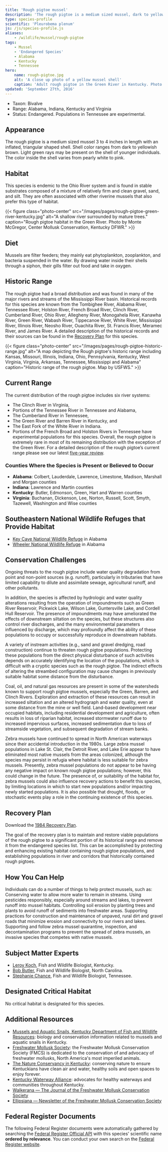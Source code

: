 ```yaml
---
title: 'Rough pigtoe mussel'
description: 'The rough pigtoe is a medium sized mussel, dark to yellowish brown in color, that is native to the Ohio River system. It is found in Alabama, Indiana, Kentucky and Virginia, with experimental populations in Tennessee, and is protected as an endangered species.'
type: species-profile
scientific: 'Pleurobema plenum'
js: /js/species-profile.js
aliases:
    - /wildlife/mussel/rough-pigtoe
tags:
    - Mussel
    - 'Endangered Species'
    - Alabama
    - Kentucky
    - Tennessee
hero:
    name: rough-pigtoe.jpg
    alt: 'A close up photo of a yellow mussel shell'
    caption: 'Adult rough pigtoe in the Green River in Kentucky. Photo by Monte McGregor, Center Mollusk Conservation, Kentucky DFWR.'
updated: 'September 27th, 2016'
---
```

- Taxon: Bivalve
- Range:  Alabama, Indiana, Kentucky and Virginia
- Status: Endangered. Populations in Tennessee are experimental.

## Appearance
The rough pigtoe is a medium sized mussel 3 to 4 inches in length with an inflated, triangular shaped shell. Shell color ranges from dark to yellowish brown. Light green rays may be present on the shell of younger individuals. The color inside the shell varies from pearly white to pink.

## Habitat
This species is endemic to the Ohio River system and is found in stable substrates composed of a mixture of relatively firm and clean gravel, sand, and silt. They are often associated with other riverine mussels that also prefer this type of habitat.

{{< figure class="photo-center" src="/images/pages/rough-pigtoe-green-river-kentucky.jpg" alt="A shallow river surrounded by mature trees." caption="Rough pigtoe habitat in the Green River. Photo by Monte McGregor, Center Mollusk Conservation, Kentucky DFWR." >}}

## Diet
Mussels are filter feeders; they mainly eat phytoplankton, zooplankton, and bacteria suspended in the water. By drawing water inside their shells through a siphon, their gills filter out food and take in oxygen.

## Historic Range
The rough pigtoe had a broad distribution and was found in many of the major rivers and streams of the Mississippi River basin.  Historical records for this species are known from the Tombighee River, Alabama River, Tennessee River, Holston River, French Broad River, Clinch River, Cumberland River, Ohio River, Allegheny River, Monogahela River, Kanawha River, Green River, Wabash River, Tippecanoe River, White River, Mississippi River, Illinois River, Neosho River, Ouachita River, St. Francis River, Meramec River, and James River. A detailed description of the historical records and their sources can be found in the [Recovery Plan](https://ecos.fws.gov/docs/recovery_plan/840806.pdf) for this species.

{{< figure class="photo-center" src="/images/pages/rough-pigtoe-historic-range.jpg" alt="A map depicting the Rough pigtoe's historic range including Kansas, Missouri, Illinois, Indiana, Ohio, Pennsylvania, Kentucky, West Virginia, Virginia, Arkansas, Tennessee, Mississippi and Alabama" caption="Historic range of the rough pigtoe. Map by USFWS." >}}

## Current Range
The current distribution of the rough pigtoe includes six river systems:
- The Clinch River in Virginia,
- Portions of the Tennessee River in Tennessee and Alabama,
- The Cumberland River in Tennessee,
- The Green River and Barren River in Kentucky, and
- The East Fork of the White River in Indiana.
- Portions of the French Broad and Holston Rivers in Tennessee have experimental populations for this species. Overall, the rough pigtoe is extremely rare in most of its remaining distribution with the exception of the Green River. For a detailed description of the rough pigtoe’s current range please see our latest [five-year review](https://ecos.fws.gov/docs/five_year_review/doc4439.pdf).

### Counties Where the Species is Present or Believed to Occur

- **Alabama**: Colbert, Lauderdale, Lawrence, Limestone, Madison, Marshall and Morgan counties
- **Indiana**: Lawrence and Martin counties
- **Kentucky**: Butler, Edmonson, Green, Hart and Warren counties
- **Virginia**: Buchanan, Dickenson, Lee, Norton, Russell, Scott, Smyth, Tazewell, Washington and Wise counties

## Southeastern National Wildlife Refuges that Provide Habitat
- [Key Cave National Wildlife Refuge](http://www.fws.gov/refuge/key_cave/) in Alabama
- [Wheeler National Wildlife Refuge](http://www.fws.gov/refuge/wheeler/) in Alabama

## Conservation Challenges
Ongoing threats to the rough pigtoe include water quality degradation from point and non-point sources (e.g. runoff), particularly in tributaries that have limited capability to dilute and assimilate sewage, agricultural runoff, and other pollutants.

In addition, the species is affected by hydrologic and water quality alterations resulting from the operation of impoundments such as Green River Reservoir, Pickwick Lake, Wilson Lake, Guntersville Lake, and Cordell Hull Reservoir. The presence of impoundments may have ameliorated the effects of downstream siltation on the species, but these structures also control river discharges, and the many environmental parameters influenced by discharge, which may profoundly affect the ability of these populations to occupy or successfully reproduce in downstream habitats.

A variety of instream activities (e.g., sand and gravel dredging, road construction) continue to threaten rough pigtoe populations. Protecting these populations from the direct physical disturbance of such activities depends on accurately identifying the location of the populations, which is difficult with a cryptic species such as the rough pigtoe. The indirect effects of altering the streambed configuration may cause changes in previously suitable habitat some distance from the disturbance.

Coal, oil, and natural gas resources are present in some of the watersheds known to support rough pigtoe mussels, especially the Green, Barren, and Clinch Rivers. Exploration and extraction of these resources can result in increased siltation and an altered hydrograph and water quality, even at some distance from the mine or well field. Land-based development near occupied habitats, including residential development and agriculture, often results in loss of riparian habitat, increased stormwater runoff due to increased impervious surfaces, increased sedimentation due to loss of streamside vegetation, and subsequent degradation of stream banks.

Zebra mussels have continued to spread in North American waterways since their accidental introduction in the 1980s. Large zebra mussel populations in Lake St. Clair, the Detroit River, and Lake Erie appear to have eliminated most native mussels from the areas colonized, although the species may persist in refugia where habitat is less suitable for zebra mussels. Presently, zebra mussel populations do not appear to be having any negative impact on known rough pigtoe populations; however, this could change in the future. The presence of, or suitability of the habitat for, zebra mussels could also influence recovery actions to benefit this species, by limiting locations in which to start new populations and/or impacting newly started populations. It is also possible that drought, floods, or stochastic events play a role in the continuing existence of this species.

## Recovery Plan

Download the [1984 Recovery Plan](https://ecos.fws.gov/docs/recovery_plan/840806.pdf).

The goal of the recovery plan is to maintain and restore viable populations of the rough pigtoe to a significant portion of its historical range and remove it from the endangered species list. This can be accomplished by protecting and enhancing existing habitat containing rough pigtoe populations, and establishing populations in river and corridors that historically contained rough pigtoes.

## How You Can Help
Individuals can do a number of things to help protect mussels, such as:
Conserving water to allow more water to remain in streams.
Using pesticides responsibly, especially around streams and lakes, to prevent runoff into mussel habitats.
Controlling soil erosion by planting trees and plants to avoid runoff of sediments into freshwater areas.
Supporting practices for construction and maintenance of unpaved, rural dirt and gravel roads that minimize erosion and connectivity to our rivers and lakes.
Supporting and follow zebra mussel quarantine, inspection, and decontamination programs to prevent the spread of zebra mussels, an invasive species that competes with native mussels.

## Subject Matter Experts
- [Leroy Koch](mailto:leroy_koch@fws.gov?subject=Rough+pigtoe+mussel), Fish and Wildlife Biologist, Kentucky.
- [Bob Butler](mailto:bob_butler@fws.gov?subject=Rough+pigtoe+mussel), Fish and Wildlife Biologist, North Carolina.
- [Stephanie Chance](mailto:stephanie_chance@fws.gov?subject=Rough+pigtoe+mussel), Fish and Wildlife Biologist, Tennessee.

## Designated Critical Habitat
No critical habitat is designated for this species.

## Additional Resources
- [Mussels and Aquatic Snails, Kentucky Department of Fish and Wildlife Resources](http://fw.ky.gov/Wildlife/Pages/Freshwater-Mussels-and-Aquatic-Snails.aspx): biology and conservation information related to mussels and aquatic snails in Kentucky.
- [Freshwater Mollusk Society](http://molluskconservation.org/): the Freshwater Mollusk Conservation Society (FMCS) is dedicated to the conservation of and advocacy of freshwater mollusks, North America's most imperiled animals.
- [The Nature Conservancy in Kentucky](http://www.nature.org/ourinitiatives/regions/northamerica/unitedstates/kentucky/): conserving nature to ensure Kentuckians have clean air and water, healthy soils and open spaces to enjoy forever.
- [Kentucky Waterway Alliance](http://kwalliance.org/): advocates for healthy waterways and communities throughout Kentucky.
- [Walkerana — The Journal of the Freshwater Mollusk Conservation Society](http://molluskconservation.org/Walkerana_BackIssues.html)
- [Ellipsiana — Newsletter of the Freshwater Mollusk Conservation Society](http://molluskconservation.org/Ellipsaria-archive.html)

## Federal Register Documents

The following Federal Register documents were automatically gathered by searching the [Federal Register Official API](https://www.federalregister.gov/blog/learn/developers) with this species' scientific name **ordered by relevance**. You can conduct your own search on the [Federal Register website](https://www.federalregister.gov/articles/search).
